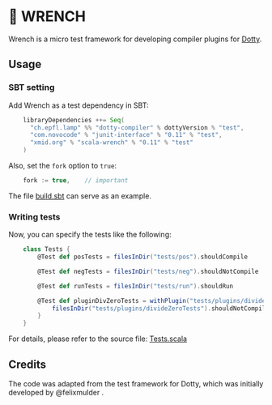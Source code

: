 # 🔧 WRENCH

Wrench is a micro test framework for developing compiler plugins for [Dotty](https://github.com/lampepfl/dotty/).

## Usage

### SBT setting

Add Wrench as a test dependency in SBT:

```Scala
    libraryDependencies ++= Seq(
      "ch.epfl.lamp" %% "dotty-compiler" % dottyVersion % "test",
      "com.novocode" % "junit-interface" % "0.11" % "test",
      "xmid.org" % "scala-wrench" % "0.11" % "test"
    )
```

Also, set the `fork` option to `true`:

```Scala
    fork := true,    // important
```

The file [build.sbt](./build.sbt) can serve as an example.

### Writing tests

Now, you can specify the tests like the following:

```Scala
    class Tests {
        @Test def posTests = filesInDir("tests/pos").shouldCompile

        @Test def negTests = filesInDir("tests/neg").shouldNotCompile

        @Test def runTests = filesInDir("tests/run").shouldRun

        @Test def pluginDivZeroTests = withPlugin("tests/plugins/divideZero") {
            filesInDir("tests/plugins/divideZeroTests").shouldNotCompile
        }
    }
```

For details, please refer to the source file: [Tests.scala](./wrench/src/test/scala/Tests.scala)

## Credits

The code was adapted from the test framework for Dotty, which was initially
developed by @felixmulder .

